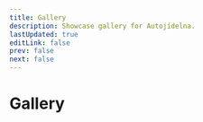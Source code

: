 ```yaml
---
title: Gallery
description: Showcase gallery for Autojídelna.
lastUpdated: true
editLink: false
prev: false
next: false
---
```


<script setup>
  import GalleryBuilder from '@theme/components/GalleryBuilder.vue'
</script>

# Gallery

<GalleryBuilder />
